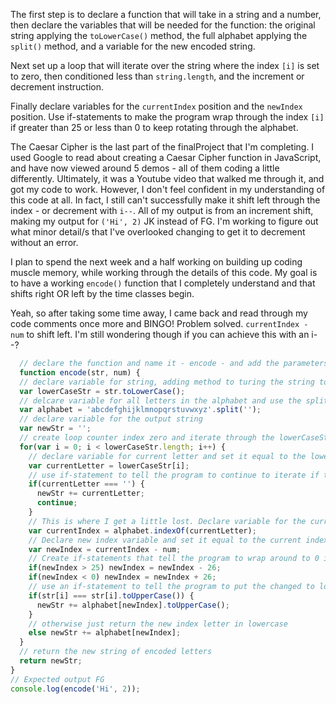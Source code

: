   The first step is to declare a function that will take in a string and a number, then declare the variables that will be needed for the function: the original string applying the `toLowerCase()` method, the full alphabet applying the `split()` method, and a variable for the new encoded string.

  Next set up a loop that will iterate over the string where the index `[i]` is set to zero, then conditioned less than `string.length`, and the increment or decrement instruction.

  Finally declare variables for the `currentIndex` position and the `newIndex` position. Use if-statements to make the program wrap through the index `[i]` if greater than 25 or less than 0 to keep rotating through the alphabet.

  The Caesar Cipher is the last part of the finalProject that I'm completing. I used Google to read about creating a Caesar Cipher function in JavaScript, and have now viewed around 5 demos - all of them coding a little differently. Ultimately, it was a Youtube video that walked me through it, and got my code to work. However, I don't feel confident in my understanding of this code at all. In fact, I still can't successfully make it shift left through the index - or decrement with `i--`. All of my output is from an increment shift, making my output for `('Hi', 2)` JK instead of FG. I'm working to figure out what minor detail/s that I've overlooked changing to get it to decrement without an error.

  I plan to spend the next week and a half working on building up coding muscle memory, while working through the details of this code. My goal is to have a working `encode()` function that I completely understand and that shifts right OR left by the time classes begin.

  Yeah, so after taking some time away, I came back and read through my code comments once more and BINGO! Problem solved. `currentIndex - num` to shift left. I'm still wondering though if you can achieve this with an i--?

```js
  // declare the function and name it - encode - and add the parameters for the function to take a string and a number
  function encode(str, num) {
  // declare variable for string, adding method to turing the string to lowercase letters
  var lowerCaseStr = str.toLowerCase();
  // delcare variable for all letters in the alphabet and use the split method to split the alphabet up into individual letters
  var alphabet = 'abcdefghijklmnopqrstuvwxyz'.split('');
  // declare variable for the output string
  var newStr = '';
  // create loop counter index zero and iterate through the lowerCaseString.length, set increment or decrement
  for(var i = 0; i < lowerCaseStr.length; i++) {
    // declare variable for current letter and set it equal to the lowerCaseStr index position
    var currentLetter = lowerCaseStr[i];
    // use if-statement to tell the program to continue to iterate if the current letter is an empty space
    if(currentLetter === '') {
      newStr += currentLetter;
      continue;
    }
    // This is where I get a little lost. Declare variable for the current index and set it equal to the alphabet index of the current letter
    var currentIndex = alphabet.indexOf(currentLetter);
    // Declare new index variable and set it equal to the current index minus a number which will be an argument passed in.  `currentIndex - num` to shift left!
    var newIndex = currentIndex - num;
    // Create if-statements that tell the program to wrap around to 0 index position or 26 index position when the newIndex is greater than 25 or less than 0 keeping the iterator rotating through the alphabet when given long strings.
    if(newIndex > 25) newIndex = newIndex - 26;
    if(newIndex < 0) newIndex = newIndex + 26;
    // use an if-statement to tell the program to put the changed to lowercase letters back to uppercase letters.
    if(str[i] === str[i].toUpperCase()) {
      newStr += alphabet[newIndex].toUpperCase();
    }
    // otherwise just return the new index letter in lowercase
    else newStr += alphabet[newIndex];
  }
  // return the new string of encoded letters
  return newStr;
}
// Expected output FG
console.log(encode('Hi', 2));
```
